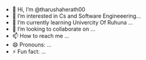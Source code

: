 - 👋 Hi, I’m @tharushaherath00
- 👀 I’m interested in Cs and Software Engineeering...
- 🌱 I’m currently learning Univercity Of Ruhuna ...
- 💞️ I’m looking to collaborate on ...
- 📫 How to reach me ...
- 😄 Pronouns: ...
- ⚡ Fun fact: ...

<!---
tharushaherath00/tharushaherath00 is a ✨ special ✨ repository because its `README.md` (this file) appears on your GitHub profile.
You can click the Preview link to take a look at your changes.
--->
